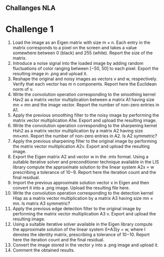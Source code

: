 ## Challanges NLA

# Challenge 1
1) Load the image as an Eigen matrix with size m × n. Each entry in the matrix corresponds to a pixel on the screen and takes a value somewhere between 0 (black) and 255 (white). Report the size of the matrix. 
2) Introduce a noise signal into the loaded image by adding random fluctuations of color ranging between [−50, 50] to each pixel. Export the resulting image in .png and upload it.
3) Reshape the original and noisy images as vectors v and w, respectively. Verify that each vector has m n components. Report here the Euclidean norm of v.
4) Write the convolution operation corresponding to the smoothing kernel Hav2 as a matrix vector multiplication between a matrix A1 having size mn × mn and the image vector. Report the number of non-zero entries in A1.
5) Apply the previous smoothing filter to the noisy image by performing the matrix vector multiplication A1w. Export and upload the resulting image.
6) Write the convolution operation corresponding to the sharpening kernel Hsh2 as a matrix vector multiplication by a matrix A2 having size mn×mn. Report the number of non-zero entries in A2. Is A2 symmetric?
7) Apply the previous sharpening filter to the original image by performing the matrix vector multiplication A2v. Export and upload the resulting image.
8) Export the Eigen matrix A2 and vector w in the .mtx format. Using a suitable iterative solver and preconditioner technique available in the LIS library compute the approximate solution to the linear system A2x = w prescribing a tolerance of 10−9. Report here the iteration count and the final residual.
9) Import the previous approximate solution vector x in Eigen and then convert it into a .png image. Upload the resulting file here.
10) Write the convolution operation corresponding to the detection kernel Hlap as a matrix vector multiplication by a matrix A3 having size mn × mn. Is matrix A3 symmetric?
11) Apply the previous edge detection filter to the original image by performing the matrix vector multiplication A3 v. Export and upload the resulting image.
12) Using a suitable iterative solver available in the Eigen library compute the approximate solution of the linear system (I+A3)y = w, where I denotes the identity matrix, prescribing a tolerance of 10−10. Report here the iteration count and the final residual.
13) Convert the image stored in the vector y into a .png image and upload it.
14) Comment the obtained results.